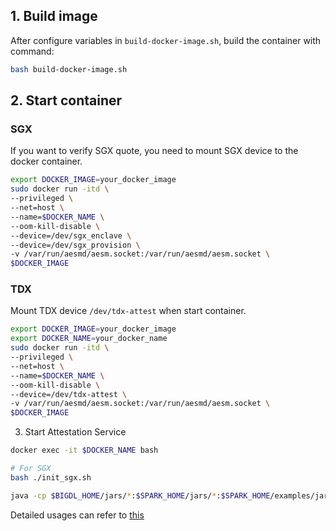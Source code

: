 ## 1. Build image
After configure variables in `build-docker-image.sh`, build the container with command:
```bash
bash build-docker-image.sh
```

## 2. Start container

### SGX
If you want to verify SGX quote, you need to mount SGX device to the docker container.
```bash
export DOCKER_IMAGE=your_docker_image
sudo docker run -itd \
--privileged \
--net=host \
--name=$DOCKER_NAME \
--oom-kill-disable \
--device=/dev/sgx_enclave \
--device=/dev/sgx_provision \
-v /var/run/aesmd/aesm.socket:/var/run/aesmd/aesm.socket \
$DOCKER_IMAGE 
```

### TDX
Mount TDX device `/dev/tdx-attest` when start container.
```bash
export DOCKER_IMAGE=your_docker_image
export DOCKER_NAME=your_docker_name
sudo docker run -itd \
--privileged \
--net=host \
--name=$DOCKER_NAME \
--oom-kill-disable \
--device=/dev/tdx-attest \
-v /var/run/aesmd/aesm.socket:/var/run/aesmd/aesm.socket \
$DOCKER_IMAGE 
```

3. Start Attestation Service
```bash
docker exec -it $DOCKER_NAME bash

# For SGX
bash ./init_sgx.sh

java -cp $BIGDL_HOME/jars/*:$SPARK_HOME/jars/*:$SPARK_HOME/examples/jars/*: com.intel.analytics.bigdl.ppml.attestation.BigDLRemoteAttestationService -u <serviceURL> -p <servicePort> -s <httpsKeyStoreToken> -t <httpsKeyStorePath> -h <httpsEnabled>
```
Detailed usages can refer to [this]()